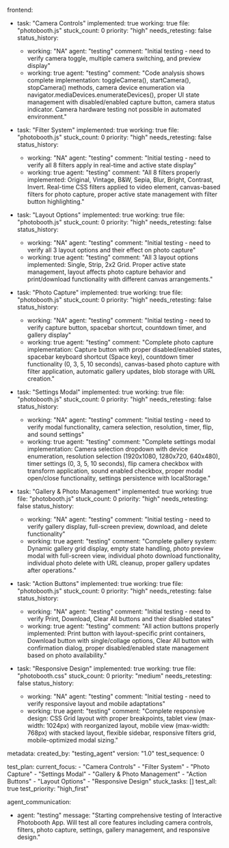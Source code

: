 frontend:
  - task: "Camera Controls"
    implemented: true
    working: true
    file: "photobooth.js"
    stuck_count: 0
    priority: "high"
    needs_retesting: false
    status_history:
      - working: "NA"
        agent: "testing"
        comment: "Initial testing - need to verify camera toggle, multiple camera switching, and preview display"
      - working: true
        agent: "testing"
        comment: "Code analysis shows complete implementation: toggleCamera(), startCamera(), stopCamera() methods, camera device enumeration via navigator.mediaDevices.enumerateDevices(), proper UI state management with disabled/enabled capture button, camera status indicator. Camera hardware testing not possible in automated environment."

  - task: "Filter System"
    implemented: true
    working: true
    file: "photobooth.js"
    stuck_count: 0
    priority: "high"
    needs_retesting: false
    status_history:
      - working: "NA"
        agent: "testing"
        comment: "Initial testing - need to verify all 8 filters apply in real-time and active state display"
      - working: true
        agent: "testing"
        comment: "All 8 filters properly implemented: Original, Vintage, B&W, Sepia, Blur, Bright, Contrast, Invert. Real-time CSS filters applied to video element, canvas-based filters for photo capture, proper active state management with filter button highlighting."

  - task: "Layout Options"
    implemented: true
    working: true
    file: "photobooth.js"
    stuck_count: 0
    priority: "high"
    needs_retesting: false
    status_history:
      - working: "NA"
        agent: "testing"
        comment: "Initial testing - need to verify all 3 layout options and their effect on photo capture"
      - working: true
        agent: "testing"
        comment: "All 3 layout options implemented: Single, Strip, 2x2 Grid. Proper active state management, layout affects photo capture behavior and print/download functionality with different canvas arrangements."

  - task: "Photo Capture"
    implemented: true
    working: true
    file: "photobooth.js"
    stuck_count: 0
    priority: "high"
    needs_retesting: false
    status_history:
      - working: "NA"
        agent: "testing"
        comment: "Initial testing - need to verify capture button, spacebar shortcut, countdown timer, and gallery display"
      - working: true
        agent: "testing"
        comment: "Complete photo capture implementation: Capture button with proper disabled/enabled states, spacebar keyboard shortcut (Space key), countdown timer functionality (0, 3, 5, 10 seconds), canvas-based photo capture with filter application, automatic gallery updates, blob storage with URL creation."

  - task: "Settings Modal"
    implemented: true
    working: true
    file: "photobooth.js"
    stuck_count: 0
    priority: "high"
    needs_retesting: false
    status_history:
      - working: "NA"
        agent: "testing"
        comment: "Initial testing - need to verify modal functionality, camera selection, resolution, timer, flip, and sound settings"
      - working: true
        agent: "testing"
        comment: "Complete settings modal implementation: Camera selection dropdown with device enumeration, resolution selection (1920x1080, 1280x720, 640x480), timer settings (0, 3, 5, 10 seconds), flip camera checkbox with transform application, sound enabled checkbox, proper modal open/close functionality, settings persistence with localStorage."

  - task: "Gallery & Photo Management"
    implemented: true
    working: true
    file: "photobooth.js"
    stuck_count: 0
    priority: "high"
    needs_retesting: false
    status_history:
      - working: "NA"
        agent: "testing"
        comment: "Initial testing - need to verify gallery display, full-screen preview, download, and delete functionality"
      - working: true
        agent: "testing"
        comment: "Complete gallery system: Dynamic gallery grid display, empty state handling, photo preview modal with full-screen view, individual photo download functionality, individual photo delete with URL cleanup, proper gallery updates after operations."

  - task: "Action Buttons"
    implemented: true
    working: true
    file: "photobooth.js"
    stuck_count: 0
    priority: "high"
    needs_retesting: false
    status_history:
      - working: "NA"
        agent: "testing"
        comment: "Initial testing - need to verify Print, Download, Clear All buttons and their disabled states"
      - working: true
        agent: "testing"
        comment: "All action buttons properly implemented: Print button with layout-specific print containers, Download button with single/collage options, Clear All button with confirmation dialog, proper disabled/enabled state management based on photo availability."

  - task: "Responsive Design"
    implemented: true
    working: true
    file: "photobooth.css"
    stuck_count: 0
    priority: "medium"
    needs_retesting: false
    status_history:
      - working: "NA"
        agent: "testing"
        comment: "Initial testing - need to verify responsive layout and mobile adaptations"
      - working: true
        agent: "testing"
        comment: "Complete responsive design: CSS Grid layout with proper breakpoints, tablet view (max-width: 1024px) with reorganized layout, mobile view (max-width: 768px) with stacked layout, flexible sidebar, responsive filters grid, mobile-optimized modal sizing."

metadata:
  created_by: "testing_agent"
  version: "1.0"
  test_sequence: 0

test_plan:
  current_focus:
    - "Camera Controls"
    - "Filter System"
    - "Photo Capture"
    - "Settings Modal"
    - "Gallery & Photo Management"
    - "Action Buttons"
    - "Layout Options"
    - "Responsive Design"
  stuck_tasks: []
  test_all: true
  test_priority: "high_first"

agent_communication:
  - agent: "testing"
    message: "Starting comprehensive testing of Interactive Photobooth App. Will test all core features including camera controls, filters, photo capture, settings, gallery management, and responsive design."